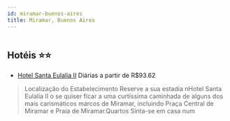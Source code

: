 ```yaml
---
id: miramar-buenos-aires
title: Miramar, Buenos Aires
---
```


<center><img src="https://i.travelapi.com/hotels/20000000/19770000/19769700/19769693/1914bbd6_b.jpg" alt="" /></center>


## Hotéis ⭐️⭐️

-    [Hotel Santa Eulalia II](https://www.hurb.com/aud/https://www.hurb.com/hoteis/miramar/hotel-santa-eulalia-ii-JNP-JP660781?cmp=18055) Diárias a partir de R$93.62
   > Localização do Estabelecimento Reserve a sua estadia nHotel Santa Eulalia II o se quiser ficar a uma curtíssima caminhada de alguns dos mais carismáticos marcos de Miramar, incluindo Praça Central de Miramar e Praia de Miramar.Quartos Sinta-se em casa num
